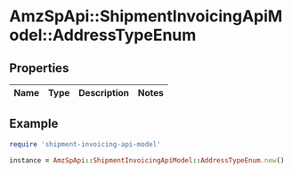 # AmzSpApi::ShipmentInvoicingApiModel::AddressTypeEnum

## Properties

| Name | Type | Description | Notes |
| ---- | ---- | ----------- | ----- |

## Example

```ruby
require 'shipment-invoicing-api-model'

instance = AmzSpApi::ShipmentInvoicingApiModel::AddressTypeEnum.new()
```

